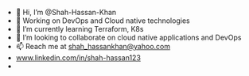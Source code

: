 - 👋 Hi, I’m @Shah-Hassan-Khan
- 👀 Working on DevOps and Cloud native technologies
- 🌱 I’m currently learning Terraform, K8s
- 💞️ I’m looking to collaborate on cloud native applications and DevOps
- 📫 Reach me at shah_hassankhan@yahoo.com
- www.linkedin.com/in/shah-hassan123
- 

<!---
Shah-Hassan-Khan/Shah-Hassan-Khan is a ✨ special ✨ repository because its `README.md` (this file) appears on your GitHub profile.
You can click the Preview link to take a look at your changes.
--->
